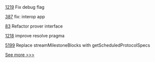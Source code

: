 
[1219](https://github.com/hyperledger/solang/pull/1219) Fix debug flag

[387](https://github.com/hyperledger-labs/weaver-dlt-interoperability/pull/387) fix: interop app

[83](https://github.com/hyperledger-labs/yui-relayer/pull/83) Refactor prover interface

[1218](https://github.com/hyperledger/solang/pull/1218) improve resolve pragma

[5199](https://github.com/hyperledger/besu/pull/5199) Replace streamMilestoneBlocks with getScheduledProtocolSpecs


[See more >>>](https://start-here.hyperledger.org/pull-requests)
